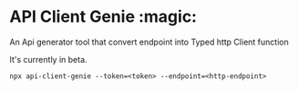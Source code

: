 # API Client Genie :magic:

An Api generator tool that convert endpoint into Typed http Client function

It's currently in beta.

```
npx api-client-genie --token=<token> --endpoint=<http-endpoint>
```